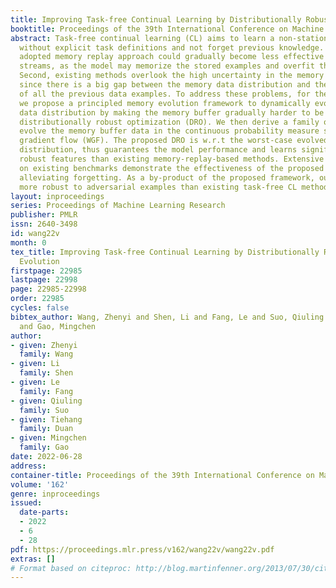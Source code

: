 ```yaml
---
title: Improving Task-free Continual Learning by Distributionally Robust Memory Evolution
booktitle: Proceedings of the 39th International Conference on Machine Learning
abstract: Task-free continual learning (CL) aims to learn a non-stationary data stream
  without explicit task definitions and not forget previous knowledge. The widely
  adopted memory replay approach could gradually become less effective for long data
  streams, as the model may memorize the stored examples and overfit the memory buffer.
  Second, existing methods overlook the high uncertainty in the memory data distribution
  since there is a big gap between the memory data distribution and the distribution
  of all the previous data examples. To address these problems, for the first time,
  we propose a principled memory evolution framework to dynamically evolve the memory
  data distribution by making the memory buffer gradually harder to be memorized with
  distributionally robust optimization (DRO). We then derive a family of methods to
  evolve the memory buffer data in the continuous probability measure space with Wasserstein
  gradient flow (WGF). The proposed DRO is w.r.t the worst-case evolved memory data
  distribution, thus guarantees the model performance and learns significantly more
  robust features than existing memory-replay-based methods. Extensive experiments
  on existing benchmarks demonstrate the effectiveness of the proposed methods for
  alleviating forgetting. As a by-product of the proposed framework, our method is
  more robust to adversarial examples than existing task-free CL methods.
layout: inproceedings
series: Proceedings of Machine Learning Research
publisher: PMLR
issn: 2640-3498
id: wang22v
month: 0
tex_title: Improving Task-free Continual Learning by Distributionally Robust Memory
  Evolution
firstpage: 22985
lastpage: 22998
page: 22985-22998
order: 22985
cycles: false
bibtex_author: Wang, Zhenyi and Shen, Li and Fang, Le and Suo, Qiuling and Duan, Tiehang
  and Gao, Mingchen
author:
- given: Zhenyi
  family: Wang
- given: Li
  family: Shen
- given: Le
  family: Fang
- given: Qiuling
  family: Suo
- given: Tiehang
  family: Duan
- given: Mingchen
  family: Gao
date: 2022-06-28
address:
container-title: Proceedings of the 39th International Conference on Machine Learning
volume: '162'
genre: inproceedings
issued:
  date-parts:
  - 2022
  - 6
  - 28
pdf: https://proceedings.mlr.press/v162/wang22v/wang22v.pdf
extras: []
# Format based on citeproc: http://blog.martinfenner.org/2013/07/30/citeproc-yaml-for-bibliographies/
---
```

